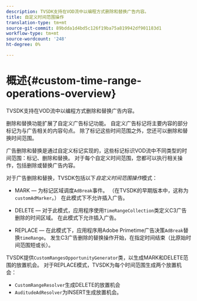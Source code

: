 ```yaml
---
description: TVSDK支持在VOD流中以编程方式删除和替换广告内容。
title: 自定义时间范围操作
translation-type: tm+mt
source-git-commit: 89bdda1d4bd5c126f19ba75a819942df901183d1
workflow-type: tm+mt
source-wordcount: '248'
ht-degree: 0%

---
```



# 概述{#custom-time-range-operations-overview}

TVSDK支持在VOD流中以编程方式删除和替换广告内容。

删除和替换功能扩展了自定义广告标记功能。 自定义广告标记将主要内容的部分标记为与广告相关的内容句点。 除了标记这些时间范围之外，您还可以删除和替换时间范围。

<!--<a id="section_D3FE668CAF764DCC912373D5410C932C"></a>-->

广告删除和替换是通过自定义标记实现的，这些标记标识VOD流中不同类型的时间范围：标记、删除和替换。 对于每个自定义时间范围，您都可以执行相关操作，包括删除或替换广告内容。

对于广告删除和替换，TVSDK包括以下&#x200B;*自定义时间范围操作*&#x200B;模式：

* MARK — 为标记区域调度`AdBreak`事件。 （在TVSDK的早期版本中，这称为`customAdMarker`。） 在此模式下不允许插入广告。

* DELETE — 对于此模式，应用程序使用`TimeRangeCollection`类定义C3广告删除的时间区域。 在此模式下允许插入广告。
* REPLACE — 在此模式下，应用程序用Adobe Primetime广告决策`AdBreak`替换`timeRange`。 发生C3广告删除的替换操作开始，在指定时间结束（比原始时间范围短或长）。

TVSDK提供`CustomRangesOpportunityGenerator`类，以生成MARK和DELETE范围的放置机会。 对于REPLACE模式，TVSDK为每个时间范围生成两个放置机会：

* `CustomRangeResolver`生成DELETE的放置机会
* `AuditudeAdResolver`为INSERT生成放置机会。